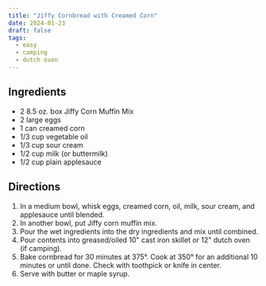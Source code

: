 ```yaml
---
title: "Jiffy Cornbread with Creamed Corn"
date: 2024-01-23
draft: false
tags:
  - easy
  - camping
  - dutch oven
---
```


## Ingredients

- 2 8.5 oz. box Jiffy Corn Muffin Mix
- 2 large eggs
- 1 can creamed corn
- 1/3 cup vegetable oil
- 1/3 cup sour cream
- 1/2 cup milk (or buttermilk)
- 1/2 cup plain applesauce

## Directions

1. In a medium bowl, whisk eggs, creamed corn, oil, milk, sour cream, and applesauce until blended.
2. In another bowl, put Jiffy corn muffin mix.
3. Pour the wet ingredients into the dry ingredients and mix until combined.
4. Pour contents into greased/oiled 10" cast iron skillet or 12" dutch oven (if camping).
5. Bake cornbread for 30 minutes at 375°. Cook at 350° for an additional 10 minutes or until done. Check with toothpick or knife in center.
6. Serve with butter or maple syrup. 
